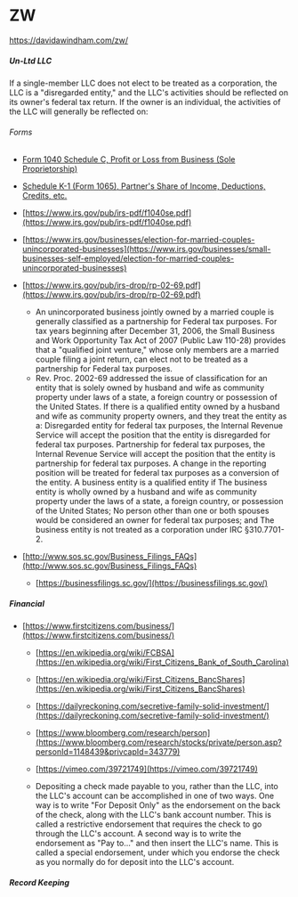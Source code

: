 # ZW 

<https://davidawindham.com/zw/>



##### Un-Ltd LLC

If a single-member LLC does not elect to be treated as a corporation, the LLC is a "disregarded entity," and the LLC's activities should be reflected on its owner's federal tax return. If the owner is an individual, the activities of the LLC will generally be reflected on:


###### Forms

- [Form 1040 Schedule C, Profit or Loss from Business (Sole Proprietorship)](https://www.irs.gov/pub/irs-pdf/f1040sc.pdf)
- [Schedule K-1 (Form 1065), Partner's Share of Income, Deductions, Credits, etc.](https://www.irs.gov/uac/about-schedule-k1-form-1065)
- [https://www.irs.gov/pub/irs-pdf/f1040se.pdf](https://www.irs.gov/pub/irs-pdf/f1040se.pdf)


- [https://www.irs.gov/businesses/election-for-married-couples-unincorporated-businesses](https://www.irs.gov/businesses/small-businesses-self-employed/election-for-married-couples-unincorporated-businesses)
- [https://www.irs.gov/pub/irs-drop/rp-02-69.pdf](https://www.irs.gov/pub/irs-drop/rp-02-69.pdf)  

    -  An unincorporated business jointly owned by a married couple is generally classified as a partnership for Federal tax purposes. For tax years beginning after December 31, 2006, the Small Business and Work Opportunity Tax Act of 2007 (Public Law 110-28) provides that a "qualified joint venture," whose only members are a married couple filing a joint return, can elect not to be treated as a partnership for Federal tax purposes.
    - Rev. Proc. 2002-69 addressed the issue of classification for an entity that is solely owned by husband and wife as community property under laws of a state, a foreign country or possession of the United States.
    If there is a qualified entity owned by a husband and wife as community property owners, and they treat the entity as a:
    Disregarded entity for federal tax purposes, the Internal Revenue Service will accept the position that the entity is disregarded for federal tax purposes.
    Partnership for federal tax purposes, the Internal Revenue Service will accept the position that the entity is partnership for federal tax purposes.
    A change in the reporting position will be treated for federal tax purposes as a conversion of the entity.
    A business entity is a qualified entity if
    The business entity is wholly owned by a husband and wife as community property under the laws of a state, a foreign country, or possession of the United States;
    No person other than one or both spouses would be considered an owner for federal tax purposes; and
    The business entity is not treated as a corporation under IRC §310.7701-2.
- [http://www.sos.sc.gov/Business_Filings_FAQs](http://www.sos.sc.gov/Business_Filings_FAQs)
  - [https://businessfilings.sc.gov/](https://businessfilings.sc.gov/)





##### Financial

- [https://www.firstcitizens.com/business/](https://www.firstcitizens.com/business/)
  - [https://en.wikipedia.org/wiki/FCBSA](https://en.wikipedia.org/wiki/First_Citizens_Bank_of_South_Carolina)
  - [https://en.wikipedia.org/wiki/First_Citizens_BancShares](https://en.wikipedia.org/wiki/First_Citizens_BancShares)
  - [https://dailyreckoning.com/secretive-family-solid-investment/](https://dailyreckoning.com/secretive-family-solid-investment/)
  - [https://www.bloomberg.com/research/person](https://www.bloomberg.com/research/stocks/private/person.asp?personId=1148439&privcapId=343779)
  - [https://vimeo.com/39721749](https://vimeo.com/39721749)


  - Depositing a check made payable to you, rather than the LLC, into the LLC's account can be accomplished in one of two ways. One way is to write "For Deposit Only" as the endorsement on the back of the check, along with the LLC's bank account number. This is called a restrictive endorsement that requires the check to go through the LLC's account. A second way is to write the endorsement as "Pay to..." and then insert the LLC's name. This is called a special endorsement, under which you endorse the check as you normally do for deposit into the LLC's account.



##### Record Keeping
